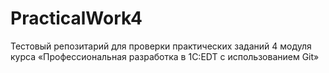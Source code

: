# PracticalWork4
Тестовый репозитарий для проверки практических заданий 4 модуля курса «Профессиональная разработка в 1С:EDT с использованием Git»
